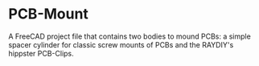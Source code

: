 # PCB-Mount
A FreeCAD project file that contains two bodies to mound PCBs: a simple spacer cylinder for classic screw mounts of PCBs and the RAYDIY's hippster PCB-Clips.

